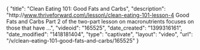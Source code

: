 {
    "title": "Clean Eating 101: Good Fats and Carbs",
    "description": "http:\/\/www.thriveforward.com\/lesson\/clean-eating-101-lesson-4 Good Fats and Carbs Part 2 of the two-part lesson on macronutrients focuses on those that have ...",
    "videoid": "165525",
    "date_created": "1399316161",
    "date_modified": "1418181404",
    "type": "captivate",
    "layout": "video",
    "url": "\/v\/clean-eating-101-good-fats-and-carbs\/165525"
}